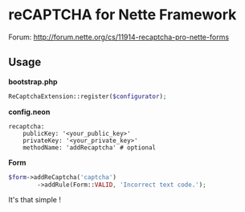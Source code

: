 reCAPTCHA for Nette Framework
=============================

Forum: http://forum.nette.org/cs/11914-recaptcha-pro-nette-forms


Usage
-----

**bootstrap.php**
```php
ReCaptchaExtension::register($configurator);
```


**config.neon**

```
recaptcha:
	publicKey: '<your_public_key>'
	privateKey: '<your_private_key>'
	methodName: 'addRecaptcha' # optional
```


**Form**

```php
$form->addReCaptcha('captcha')
		->addRule(Form::VALID, 'Incorrect text code.');
```

It's that simple !
